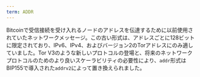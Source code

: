 ```yaml
---
term: ADDR
---
```


Bitcoinで受信接続を受け入れるノードのアドレスを伝達するために以前使用されていたネットワークメッセージ。この古い形式は、アドレスごとに128ビットに限定されており、IPv6、IPv4、およびバージョン2のTorアドレスにのみ適していました。Tor V3のような新しいプロトコルの登場と、将来のネットワークプロトコルのためのより良いスケーラビリティの必要性により、`addr`形式はBIP155で導入された`addrv2`によって置き換えられました。